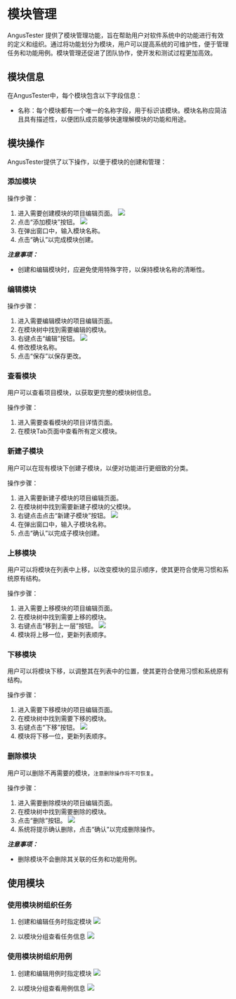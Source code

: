 # 模块管理

AngusTester 提供了模块管理功能，旨在帮助用户对软件系统中的功能进行有效的定义和组织。通过将功能划分为模块，用户可以提高系统的可维护性，便于管理任务和功能用例。模块管理还促进了团队协作，使开发和测试过程更加高效。

## 模块信息

在AngusTester中，每个模块包含以下字段信息：

- 名称：每个模块都有一个唯一的名称字段，用于标识该模块。模块名称应简洁且具有描述性，以便团队成员能够快速理解模块的功能和用途。

## 模块操作

AngusTester提供了以下操作，以便于模块的创建和管理：

### 添加模块

操作步骤：

1. 进入需要创建模块的项目编辑页面。
   ![](https://bj-c1-prod-files.xcan.cloud/storage/pubapi/v1/file/project-edit.png?fid=251751339858591784&fpt=BWqcLmdc8CwK7wqtGe7r21JDNJ5oRBYBttHhJKXw)
2. 点击“添加模块”按钮。
   ![](https://bj-c1-prod-files.xcan.cloud/storage/pubapi/v1/file/module-add-view.png?fid=251751417168003111&fpt=ZbS89Cfy0mGiAkGvCIW89VxzmLg4jiKugEY0fnou)
3. 在弹出窗口中，输入模块名称。
4. 点击“确认”以完成模块创建。

***注意事项：***

- 创建和编辑模块时，应避免使用特殊字符，以保持模块名称的清晰性。

### 编辑模块

操作步骤：

1. 进入需要编辑模块的项目编辑页面。
2. 在模块树中找到需要编辑的模块。
4. 右键点击“编辑”按钮。
   ![](https://bj-c1-prod-files.xcan.cloud/storage/pubapi/v1/file/module-edit.png?fid=251751417168003105&fpt=rXOSmk5n8VJj66hHyL4saH9UB2oSefh9VzI7XLjP)
5. 修改模块名称。
6. 点击“保存”以保存更改。

### 查看模块

用户可以查看项目模块，以获取更完整的模块树信息。

操作步骤：

1. 进入需要查看模块的项目详情页面。
2. 在模块Tab页面中查看所有定义模块。

### 新建子模块

用户可以在现有模块下创建子模块，以便对功能进行更细致的分类。

操作步骤：

1. 进入需要新建子模块的项目编辑页面。
2. 在模块树中找到需要新建子模块的父模块。
3. 右键点击点击“新建子模块”按钮。
   ![](https://bj-c1-prod-files.xcan.cloud/storage/pubapi/v1/file/module-sub-add.png?fid=251751417168003099&fpt=ICNemOAM3Nt8PLNQ2TTqmDGh3VwLUU5ujXK1P7tq)
4. 在弹出窗口中，输入子模块名称。
5. 点击“确认”以完成子模块创建。

### 上移模块

用户可以将模块在列表中上移，以改变模块的显示顺序，使其更符合使用习惯和系统原有结构。

操作步骤：

1. 进入需要上移模块的项目编辑页面。
2. 在模块树中找到需要上移的模块。
3. 右键点击“移到上一层”按钮。
   ![](https://bj-c1-prod-files.xcan.cloud/storage/pubapi/v1/file/module-move-up.png?fid=251751417168003101&fpt=aDvV3j8sNiq6hzJ16RwAbxOhiOjjNMemmZfak3H5)
4. 模块将上移一位，更新列表顺序。

### 下移模块

用户可以将模块下移，以调整其在列表中的位置，使其更符合使用习惯和系统原有结构。

操作步骤：

1. 进入需要下移模块的项目编辑页面。
2. 在模块树中找到需要下移的模块。
3. 右键点击“下移”按钮。
   ![](https://bj-c1-prod-files.xcan.cloud/storage/pubapi/v1/file/module-move-down.png?fid=251751417168003103&fpt=4hobdhReWWekRUvHKfDDIigpS1jmn7sFgDbY2yZo)
4. 模块将下移一位，更新列表顺序。

### 删除模块

用户可以删除不再需要的模块，`注意删除操作将不可恢复`。

操作步骤：

1. 进入需要删除模块的项目编辑页面。
2. 在模块树中找到需要删除的模块。
3. 点击“删除”按钮。
   ![](https://bj-c1-prod-files.xcan.cloud/storage/pubapi/v1/file/module-delete.png?fid=251751417168003107&fpt=MUwa0xoM29sQwVWxQDdFtEE68s2SQvmLqbK6Etox)
4. 系统将提示确认删除，点击“确认”以完成删除操作。

***注意事项：***

- 删除模块不会删除其关联的任务和功能用例。

## 使用模块

### 使用模块树组织任务

1. 创建和编辑任务时指定模块
   ![](https://bj-c1-prod-files.xcan.cloud/storage/pubapi/v1/file/module-task-use.png?fid=251751339858591800&fpt=aMwOCN39daLDUfxJsY7MWT346HurymklKr7EbrAT)

2. 以模块分组查看任务信息
   ![](https://bj-c1-prod-files.xcan.cloud/storage/pubapi/v1/file/module-task-query.png?fid=251751339858591798&fpt=U89FhjrUiPyEz2JWTqO2HtHMZycLPkN9Bxyorjw9)

### 使用模块树组织用例

1. 创建和编辑用例时指定模块
   ![](https://bj-c1-prod-files.xcan.cloud/storage/pubapi/v1/file/module-case-use.png?fid=251751339858591796&fpt=TMvBgCaWQpCy41iFAmLaktQtQilHczkpdLqvjBdl)

2. 以模块分组查看用例信息
   ![](https://bj-c1-prod-files.xcan.cloud/storage/pubapi/v1/file/module-case-query.png?fid=251751339858591794&fpt=YeIgWwmHgLXg7oWUh30P3c0K9UzcnYSD5CnriJtq)

